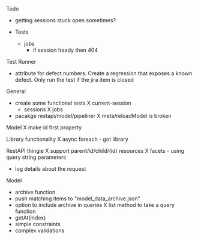 Todo

- getting sessions stuck open sometimes?

- Tests
	- jobs
		- if session !ready then 404
		

Test Runner
- attribute for defect numbers. Create a regression that exposes a known defect. Only run the test if the jira item is closed


General
- create some functional tests
	X current-session
	- sessions
	X jobs
- pacakge restapi/model/pipeliner
X meta/reloadModel is broken

Model
X make id first property

Library functionality
X async foreach - got library

RestAPI thingie
X support parent/id/child/(id) resources
X facets - using query string parameters
- log details about the request


Model
- archive function
 - push matching items to "model_data_archive.json"
 - option to include archive in queries
X list method to take a query function
- getAt(index)
- simple constraints
- complex validations
